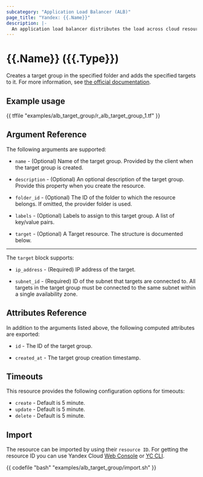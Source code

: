 ```yaml
---
subcategory: "Application Load Balancer (ALB)"
page_title: "Yandex: {{.Name}}"
description: |-
  An application load balancer distributes the load across cloud resources that are combined into a target group.
---
```


# {{.Name}} ({{.Type}})

Creates a target group in the specified folder and adds the specified targets to it. For more information, see [the official documentation](https://yandex.cloud/docs/application-load-balancer/concepts/target-group).

## Example usage

{{ tffile "examples/alb_target_group/r_alb_target_group_1.tf" }}

## Argument Reference

The following arguments are supported:

* `name` - (Optional) Name of the target group. Provided by the client when the target group is created.

* `description` - (Optional) An optional description of the target group. Provide this property when you create the resource.

* `folder_id` - (Optional) The ID of the folder to which the resource belongs. If omitted, the provider folder is used.

* `labels` - (Optional) Labels to assign to this target group. A list of key/value pairs.

* `target` - (Optional) A Target resource. The structure is documented below.

---

The `target` block supports:

* `ip_address` - (Required) IP address of the target.

* `subnet_id` - (Required) ID of the subnet that targets are connected to. All targets in the target group must be connected to the same subnet within a single availability zone.

## Attributes Reference

In addition to the arguments listed above, the following computed attributes are exported:

* `id` - The ID of the target group.

* `created_at` - The target group creation timestamp.

## Timeouts

This resource provides the following configuration options for timeouts:

- `create` - Default is 5 minute.
- `update` - Default is 5 minute.
- `delete` - Default is 5 minute.


## Import

The resource can be imported by using their `resource ID`. For getting the resource ID you can use Yandex Cloud [Web Console](https://console.yandex.cloud) or [YC CLI](https://yandex.cloud/docs/cli/quickstart).

{{ codefile "bash" "examples/alb_target_group/import.sh" }}
